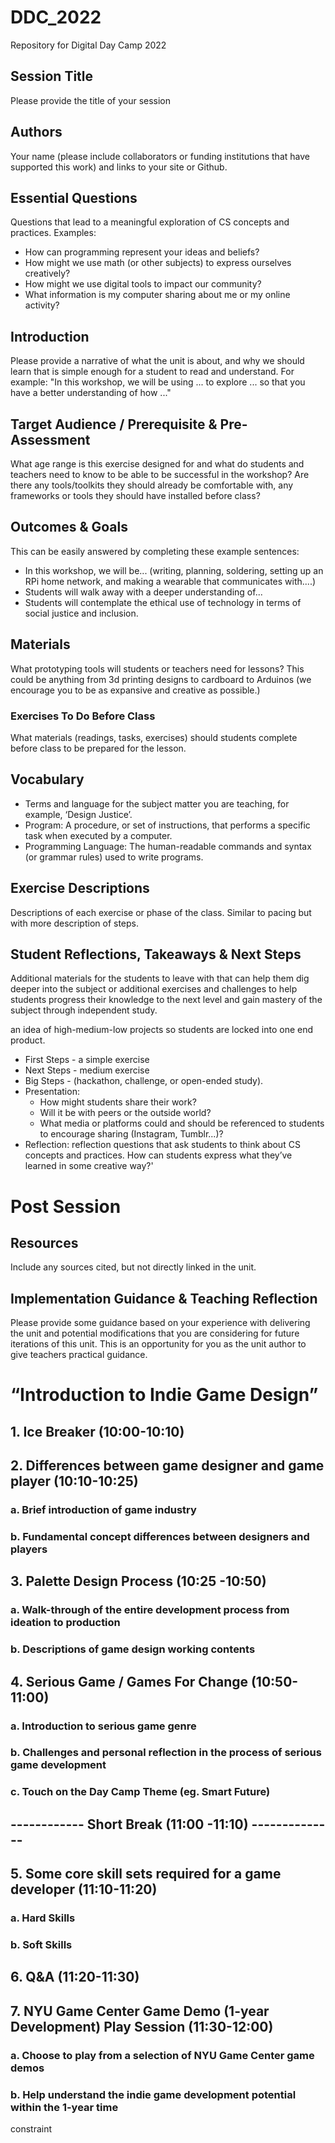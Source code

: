 # DDC_2022
Repository for Digital Day Camp 2022

## Session Title
Please provide the title of your session

## Authors
Your name (please include collaborators or funding institutions that have
supported this work) and links to your site or Github.

## Essential Questions
Questions that lead to a meaningful exploration of CS concepts and practices.
Examples:
* How can programming represent your ideas and beliefs?
* How might we use math (or other subjects) to express ourselves creatively?
* How might we use digital tools to impact our community?
* What information is my computer sharing about me or my online
activity?

## Introduction
Please provide a narrative of what the unit is about, and why we should learn
that is simple enough for a student to read and understand. For example: "In
this workshop, we will be using ... to explore ... so that you have a better
understanding of how ..."

## Target Audience / Prerequisite & Pre-Assessment
What age range is this exercise designed for and what do students and
teachers need to know to be able to be successful in the workshop? Are there
any tools/toolkits they should already be comfortable with, any frameworks or
tools they should have installed before class?

## Outcomes & Goals
This can be easily answered by completing these example sentences:
* In this workshop, we will be... (writing, planning, soldering, setting up an
RPi home network, and making a wearable that communicates with....)
* Students will walk away with a deeper understanding of...
* Students will contemplate the ethical use of technology in terms of
social justice and inclusion.

## Materials
What prototyping tools will students or teachers need for lessons? This could
be anything from 3d printing designs to cardboard to Arduinos (we encourage
you to be as expansive and creative as possible.)

### Exercises To Do Before Class
What materials (readings, tasks, exercises) should students complete before class to be prepared for the lesson.

## Vocabulary
* Terms and language for the subject matter you are teaching, for
example, ‘Design Justice’.
* Program: A procedure, or set of instructions, that performs a specific
task when executed by a computer.
* Programming Language: The human-readable commands and syntax (or
grammar rules) used to write programs.

## Exercise Descriptions
Descriptions of each exercise or phase of the class. Similar to pacing but with
more description of steps.

## Student Reflections, Takeaways & Next Steps
Additional materials for the students to leave with that can help them dig
deeper into the subject or additional exercises and challenges to help
students progress their knowledge to the next level and gain mastery of the
subject through independent study.

an idea of high-medium-low projects so students are locked into one end product.
  * First Steps - a simple exercise
  * Next Steps - medium exercise
  * Big Steps - (hackathon, challenge, or open-ended study).
* Presentation: 
  * How might students share their work?
  * Will it be with peers or the outside world?
  * What media or platforms could and should be referenced to students to encourage sharing (Instagram, Tumblr...)?
* Reflection: reflection questions that ask students to think about CS concepts and practices. How can students express what they’ve learned in some creative way?'

# Post Session

## Resources
Include any sources cited, but not directly linked in the unit.

## Implementation Guidance & Teaching Reflection  
Please provide some guidance based on your experience with delivering the
unit and potential modifications that you are considering for future iterations
of this unit. This is an opportunity for you as the unit author to give teachers
practical guidance.

# “Introduction to Indie Game Design” 

## 1. Ice Breaker (10:00-10:10)
## 2. Differences between game designer and game player (10:10-10:25)
### a. Brief introduction of game industry
### b. Fundamental concept differences between designers and players
## 3. Palette Design Process (10:25 -10:50)
### a. Walk-through of the entire development process from ideation to production
### b. Descriptions of game design working contents
## 4. Serious Game / Games For Change (10:50-11:00)
### a. Introduction to serious game genre
### b. Challenges and personal reflection in the process of serious game development
### c. Touch on the Day Camp Theme (eg. Smart Future)

## ------------ Short Break (11:00 -11:10) --------------

## 5. Some core skill sets required for a game developer (11:10-11:20)
### a. Hard Skills
### b. Soft Skills
## 6. Q&A (11:20-11:30)
## 7. NYU Game Center Game Demo (1-year Development) Play Session (11:30-12:00)
### a. Choose to play from a selection of NYU Game Center game demos
### b. Help understand the indie game development potential within the 1-year time
constraint


